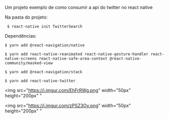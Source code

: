 Um projeto exemplo de como consumir a api do twitter no react native

Na pasta do projeto:

     $ react-native init TwitterSearch
     

Dependências: 
  
    $ yarn add @react-navigation/native 

    $ yarn add react-native-reanimated react-native-gesture-handler react-native-screens react-native-safe-area-context @react-native-community/masked-view  

    $ yarn add @react-navigation/stack
    
    $ yarn add react-native-twitter

<img src="https://i.imgur.com/EhFrRWg.png" width="50px" height="200px" "

<img src="https://i.imgur.com/zPSZ3Oy.png" width="50px" height="200px" "


